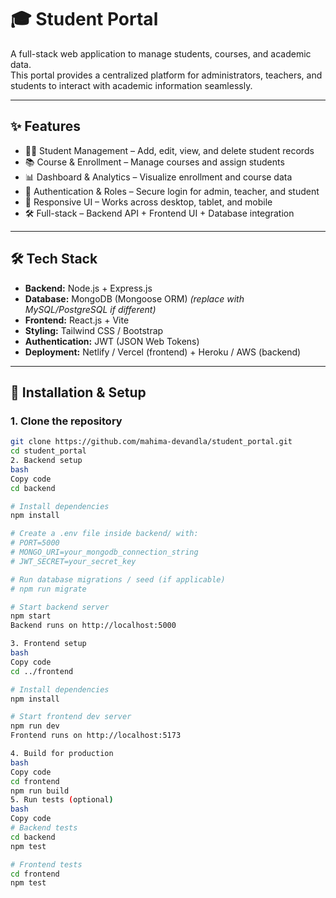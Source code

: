# 🎓 Student Portal

A full-stack web application to manage students, courses, and academic data.  
This portal provides a centralized platform for administrators, teachers, and students to interact with academic information seamlessly.  

---

## ✨ Features
- 🧑‍🎓 Student Management – Add, edit, view, and delete student records  
- 📚 Course & Enrollment – Manage courses and assign students  
- 📊 Dashboard & Analytics – Visualize enrollment and course data  
- 🔐 Authentication & Roles – Secure login for admin, teacher, and student  
- 📱 Responsive UI – Works across desktop, tablet, and mobile  
- 🛠 Full-stack – Backend API + Frontend UI + Database integration  

---

## 🛠 Tech Stack
- **Backend:** Node.js + Express.js  
- **Database:** MongoDB (Mongoose ORM) *(replace with MySQL/PostgreSQL if different)*  
- **Frontend:** React.js + Vite  
- **Styling:** Tailwind CSS / Bootstrap  
- **Authentication:** JWT (JSON Web Tokens)  
- **Deployment:** Netlify / Vercel (frontend) + Heroku / AWS (backend)  

---

## 🔧 Installation & Setup

### 1. Clone the repository
```bash
git clone https://github.com/mahima-devandla/student_portal.git
cd student_portal
2. Backend setup
bash
Copy code
cd backend

# Install dependencies
npm install

# Create a .env file inside backend/ with:
# PORT=5000
# MONGO_URI=your_mongodb_connection_string
# JWT_SECRET=your_secret_key

# Run database migrations / seed (if applicable)
# npm run migrate

# Start backend server
npm start
Backend runs on http://localhost:5000

3. Frontend setup
bash
Copy code
cd ../frontend

# Install dependencies
npm install

# Start frontend dev server
npm run dev
Frontend runs on http://localhost:5173

4. Build for production
bash
Copy code
cd frontend
npm run build
5. Run tests (optional)
bash
Copy code
# Backend tests
cd backend
npm test

# Frontend tests
cd frontend
npm test
